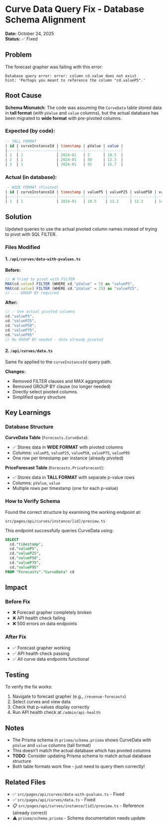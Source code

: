 # Curve Data Query Fix - Database Schema Alignment

**Date:** October 24, 2025  
**Status:** ✅ Fixed

## Problem

The forecast grapher was failing with this error:

```
Database query error: error: column cd.value does not exist
hint: 'Perhaps you meant to reference the column "cd.valueP5".'
```

## Root Cause

**Schema Mismatch**: The code was assuming the `CurveData` table stored data in **tall format** (with `pValue` and `value` columns), but the actual database has been migrated to **wide format** with pre-pivoted columns.

### Expected (by code):
```sql
-- TALL FORMAT
| id | curveInstanceId | timestamp | pValue | value |
|----|-----------------|-----------|--------|-------|
| 1  | 1               | 2024-01   | 5      | 10.5  |
| 2  | 1               | 2024-01   | 50     | 12.3  |
| 3  | 1               | 2024-01   | 95     | 15.7  |
```

### Actual (in database):
```sql
-- WIDE FORMAT (Pivoted)
| id | curveInstanceId | timestamp | valueP5 | valueP25 | valueP50 | valueP75 | valueP95 |
|----|-----------------|-----------|---------|----------|----------|----------|----------|
| 1  | 1               | 2024-01   | 10.5    | 11.2     | 12.3     | 14.1     | 15.7     |
```

## Solution

Updated queries to use the actual pivoted column names instead of trying to pivot with SQL FILTER.

### Files Modified

#### 1. `/api/curves/data-with-pvalues.ts`

**Before:**
```typescript
// ❌ Tried to pivot with FILTER
MAX(cd.value) FILTER (WHERE cd."pValue" = 5) as "valueP5",
MAX(cd.value) FILTER (WHERE cd."pValue" = 25) as "valueP25",
// ... GROUP BY required
```

**After:**
```typescript
// ✅ Use actual pivoted columns
cd."valueP5",
cd."valueP25",
cd."valueP50",
cd."valueP75",
cd."valueP95"
// No GROUP BY needed - data already pivoted
```

#### 2. `/api/curves/data.ts`

Same fix applied to the `curveInstanceId` query path.

**Changes:**
- Removed FILTER clauses and MAX aggregations
- Removed GROUP BY clause (no longer needed)
- Directly select pivoted columns
- Simplified query structure

## Key Learnings

### Database Structure

**CurveData Table** (`Forecasts.CurveData`):
- ✅ Stores data in **WIDE FORMAT** with pivoted columns
- Columns: `valueP5`, `valueP25`, `valueP50`, `valueP75`, `valueP95`
- One row per timestamp per instance (already pivoted)

**PriceForecast Table** (`Forecasts.PriceForecast`):
- ✅ Stores data in **TALL FORMAT** with separate p-value rows
- Columns: `pValue`, `value`
- Multiple rows per timestamp (one for each p-value)

### How to Verify Schema

Found the correct structure by examining the working endpoint at:
```
src/pages/api/curves/instance/[id]/preview.ts
```

This endpoint successfully queries CurveData using:
```sql
SELECT 
  cd."timestamp",
  cd."valueP5",
  cd."valueP25", 
  cd."valueP50",
  cd."valueP75",
  cd."valueP95"
FROM "Forecasts"."CurveData" cd
```

## Impact

### Before Fix
- ❌ Forecast grapher completely broken
- ❌ API health check failing
- ❌ 500 errors on data endpoints

### After Fix
- ✅ Forecast grapher working
- ✅ API health check passing
- ✅ All curve data endpoints functional

## Testing

To verify the fix works:

1. Navigate to forecast grapher (e.g., `/revenue-forecasts`)
2. Select curves and view data
3. Check that p-values display correctly
4. Run API health check at `/admin/api-health`

## Notes

- The Prisma schema in `prisma/schema.prisma` shows CurveData with `pValue` and `value` columns (tall format)
- This doesn't match the actual database which has pivoted columns
- **TODO**: Consider updating Prisma schema to match actual database structure
- Both table formats work fine - just need to query them correctly!

## Related Files

- ✅ `src/pages/api/curves/data-with-pvalues.ts` - Fixed
- ✅ `src/pages/api/curves/data.ts` - Fixed
- 📋 `src/pages/api/curves/instance/[id]/preview.ts` - Reference (already correct)
- ⚠️ `prisma/schema.prisma` - Schema documentation needs update





